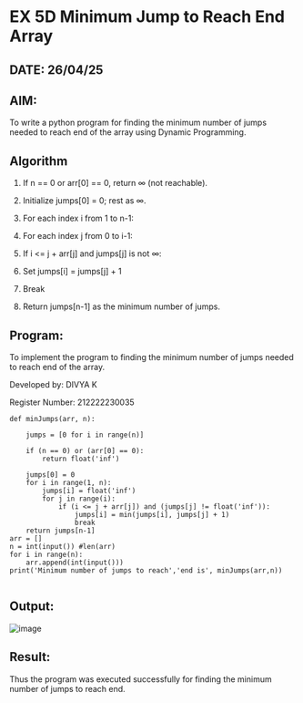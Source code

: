 # EX 5D Minimum Jump to Reach End Array
## DATE: 26/04/25

## AIM:
To write a python program for finding the minimum number of jumps needed to reach end of the array using Dynamic Programming.


## Algorithm
1. If n == 0 or arr[0] == 0, return ∞ (not reachable).

2. Initialize jumps[0] = 0; rest as ∞.

3. For each index i from 1 to n-1:

4. For each index j from 0 to i-1:

5. If i <= j + arr[j] and jumps[j] is not ∞:

6. Set jumps[i] = jumps[j] + 1

7. Break

8. Return jumps[n-1] as the minimum number of jumps.
   
## Program:

To implement the program to finding the minimum number of jumps needed to reach end of the array.

Developed by: DIVYA K

Register Number: 212222230035

```
def minJumps(arr, n):

    jumps = [0 for i in range(n)]
 
    if (n == 0) or (arr[0] == 0):
        return float('inf')
 
    jumps[0] = 0
    for i in range(1, n):
        jumps[i] = float('inf')
        for j in range(i):
            if (i <= j + arr[j]) and (jumps[j] != float('inf')):
                jumps[i] = min(jumps[i], jumps[j] + 1)
                break
    return jumps[n-1]
arr = []
n = int(input()) #len(arr)
for i in range(n):
    arr.append(int(input()))
print('Minimum number of jumps to reach','end is', minJumps(arr,n))
 
```
## Output:
![image](https://github.com/user-attachments/assets/c1926308-92a8-4962-b061-0aaf7629d7f8)


## Result:
Thus the program was executed successfully for finding the minimum number of jumps to reach end.
